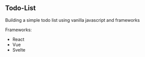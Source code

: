 ## Todo-List

Building a simple todo list using vanilla javascript and frameworks

Frameworks:

- React
- Vue
- Svelte
